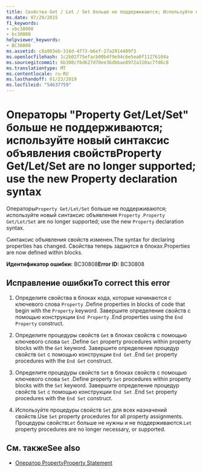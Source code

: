 ```yaml
---
title: Свойства Get / Let / Set больше не поддерживаются; Используйте новый синтаксис объявления свойств
ms.date: 07/20/2015
f1_keywords:
- vbc30808
- bc30808
helpviewer_keywords:
- BC30808
ms.assetid: c8a803eb-316d-4f73-b6ef-27a2914409f3
ms.openlocfilehash: 1c2b02f75efacb00b4f9e94c6e5ea0f11276104a
ms.sourcegitcommit: 6b308cf6d627d78ee36dbbae8972a310ac7fd6c8
ms.translationtype: MT
ms.contentlocale: ru-RU
ms.lasthandoff: 01/23/2019
ms.locfileid: "54637759"
---
```

# <a name="property-getletset-are-no-longer-supported-use-the-new-property-declaration-syntax"></a><span data-ttu-id="1cfa2-102">Операторы "Property Get/Let/Set" больше не поддерживаются; используйте новый синтаксис объявления свойств</span><span class="sxs-lookup"><span data-stu-id="1cfa2-102">Property Get/Let/Set are no longer supported; use the new Property declaration syntax</span></span>
<span data-ttu-id="1cfa2-103">Операторы`Property Get/Let/Set` больше не поддерживаются; используйте новый синтаксис объявления `Property` .</span><span class="sxs-lookup"><span data-stu-id="1cfa2-103">`Property Get/Let/Set` are no longer supported; use the new `Property` declaration syntax.</span></span>  
  
 <span data-ttu-id="1cfa2-104">Синтаксис объявления свойств изменен.</span><span class="sxs-lookup"><span data-stu-id="1cfa2-104">The syntax for declaring properties has changed.</span></span> <span data-ttu-id="1cfa2-105">Свойства теперь задаются в блоках.</span><span class="sxs-lookup"><span data-stu-id="1cfa2-105">Properties are now defined within blocks.</span></span>  
  
 <span data-ttu-id="1cfa2-106">**Идентификатор ошибки:** BC30808</span><span class="sxs-lookup"><span data-stu-id="1cfa2-106">**Error ID:** BC30808</span></span>  
  
## <a name="to-correct-this-error"></a><span data-ttu-id="1cfa2-107">Исправление ошибки</span><span class="sxs-lookup"><span data-stu-id="1cfa2-107">To correct this error</span></span>  
  
1.  <span data-ttu-id="1cfa2-108">Определите свойства в блоках кода, которые начинаются с ключевого слова `Property` .</span><span class="sxs-lookup"><span data-stu-id="1cfa2-108">Define properties in blocks of code that begin with the `Property` keyword.</span></span> <span data-ttu-id="1cfa2-109">Завершите определение свойств с помощью конструкции `End Property` .</span><span class="sxs-lookup"><span data-stu-id="1cfa2-109">End properties using the `End Property` construct.</span></span>  
  
2.  <span data-ttu-id="1cfa2-110">Определите процедуры свойств `Get` в блоках свойств с помощью ключевого слова `Get` .</span><span class="sxs-lookup"><span data-stu-id="1cfa2-110">Define `Get` property procedures within property blocks with the `Get` keyword.</span></span> <span data-ttu-id="1cfa2-111">Завершите определение процедур свойств `Get` с помощью конструкции `End Get` .</span><span class="sxs-lookup"><span data-stu-id="1cfa2-111">End `Get` property procedures with the `End Get` construct.</span></span>  
  
3.  <span data-ttu-id="1cfa2-112">Определите процедуры свойств `Set` в блоках свойств с помощью ключевого слова `Set` .</span><span class="sxs-lookup"><span data-stu-id="1cfa2-112">Define property `Set` procedures within property blocks with the `Set` keyword.</span></span> <span data-ttu-id="1cfa2-113">Завершите определение процедур свойств `Set` с помощью конструкции `End Set` .</span><span class="sxs-lookup"><span data-stu-id="1cfa2-113">End `Set` property procedures with the `End Set` construct.</span></span>  
  
4.  <span data-ttu-id="1cfa2-114">Используйте процедуры свойств `Set` для всех назначений свойств.</span><span class="sxs-lookup"><span data-stu-id="1cfa2-114">Use `Set` property procedures for all property assignments.</span></span> <span data-ttu-id="1cfa2-115">Процедуры свойств`Let` больше не нужны и не поддерживаются.</span><span class="sxs-lookup"><span data-stu-id="1cfa2-115">`Let` property procedures are no longer necessary, or supported.</span></span>  
  
## <a name="see-also"></a><span data-ttu-id="1cfa2-116">См. также</span><span class="sxs-lookup"><span data-stu-id="1cfa2-116">See also</span></span>
- [<span data-ttu-id="1cfa2-117">Оператор Property</span><span class="sxs-lookup"><span data-stu-id="1cfa2-117">Property Statement</span></span>](../../visual-basic/language-reference/statements/property-statement.md)


